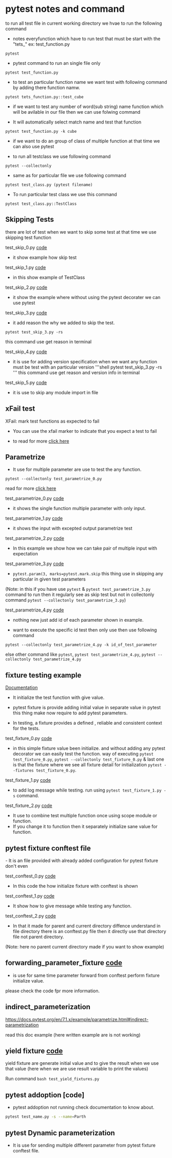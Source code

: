 # pytest notes and command

to run all test file in current working directory we hvae to run the following command

-    notes everyfunction which have to run test that must be start with the "tets_" ex: test_function.py

```shell
pytest
```

- pytest command to run an single file only

```shell
pytest test_function.py
```

- to test an particular function name we want test with following command by adding there function namw.

```shell
pytest tets_function.py::test_cube
```

- if we want to test any number of word(sub string) name function which will be avilable in our file then we can use folwing command

- It will automatically select match name and test that function
```shell
pytest test_function.py -k cube
```


<!-- Now Test classes journey -->

- if we want to do an group of class of multiple function at that time we can also use pytest

- to run all testclass we use following command
```
pytest --collectonly
```

- same as for particular file we use following command
```shell
pytest test_class.py (pytest filename)
```

- To run particular test class we use this command
```shell
pytest test_class.py::TestClass
```






<h2>Skipping Tests</h2>

there are lot of test when we want to skip some test at that time we use skipping test function

test_skip_0.py  [code](pytest_skip/test_skip_0.py)
- it show example how skip test

test_skip_1.py  [code](pytest_skip/test_skip_1.py)
- in this show example of TestClass 

test_skip_2.py  [code](pytest_skip/test_skip_2.py)
- it show the example where without using the pytest decorater we can use pytest

test_skip_3.py  [code](pytest_skip/test_skip_3.py)
- it add reason the why we added to skip the test.

```shell
pytest test_skip_3.py -rs
```
this command use get reason in terminal

test_skip_4.py  [code](pytest_skip/test_skip_4.py)
- it is use for adding version specification when we want any function must be test with an particular version 
'''shell
pytest test_skip_3.py -rs
'''
this command use get reason and version info in terminal

test_skip_5.py [code](pytest_skip/test_skip_5.py)
- it is use to skip any module import in file

<h2>xFail test</h2>

XFail: mark test functions as expected to fail

- You can use the xfail marker to indicate that you expect a test to fail

- to read for more [click here](https://docs.pytest.org/en/stable/how-to/skipping.html#)


<h2>Parametrize</h2> 

-   It use for multiple parameter are use to test the any function.

```shell
pytest --collectonly test_parametrize_0.py
```
read for more [click here](https://docs.pytest.org/en/6.2.x/parametrize.html)


test_parametrize_0.py [code](parametrize/test_parametrize_0.py)
- it shows the single function multiple parameter with only input.

test_parametrize_1.py   [code](parametrize/test_parametrize_1.py)

- it shows the input with excepted output parametrize test


test_parametrize_2.py   [code](parametrize/test_parametrize_2.py)

- In this example we show how we can take pair of multiple input with expectation 

test_parametrize_3.py   [code](parametrize/test_parametrize_3.py)
-   ``` pytest.param(3, marks=pytest.mark.skip ```
    this thing use in skipping any particular in given test parameters

(Note: in this if you have use ```pytest``` & ```pytest test_parametrize_3.py``` command to run then it regularly see as skip test but not in collectonly command ```pytest --collectonly test_parametrize_3.py```)


test_parametrize_4.py   [code](parametrize/test_parametrize_4.py)

-  nothing new just add id of each parameter shown in example. 

-   want to execute the specific id test then only use then use following command
```
pytest --collectonly test_parametrize_4.py -k id_of_test_parameter
```
else 
other command like
```pytest```, ```pytest test_parametrize_4.py```, ```pytest --collectonly test_parametrize_4.py```

<h2>fixture testing example</h2>

[Documentation](https://docs.pytest.org/en/4.6.x/fixture.html#:~:text=fixtures%20have%20explicit%20names%20and%20are%20activated%20by%20declaring)

- It initialize the test function with give value.
- pytest fixture is provide adding initial value in separate value in pytest this thing make now require to add pytest parameters.

- In testing, a fixture provides a defined , reliable and consistent context for the tests.

test_fixture_0.py [code](fixtures/test_fixture_0.py)

- in this simple fixture value been initialize. and without adding any pytest decorator we can easily test the function.
way of executing ```pytest test_fixture_0.py```, ```pytest --collectonly test_fixture_0.py``` & last one is that the fixture where we see all fixture detail for initialization
```pytest --fixtures test_fixture_0.py```.

test_fixture_1.py [code](fixtures/test_fixture_1.py)

- to add log message while testing. run using ```pytest test_fixture_1.py -s``` command.


test_fixture_2.py [code](fixtures/test_fixture_2.py)
- It use to combine test multiple function once using scope module or function.
- If you change it to function then it separately initialize sane value for function.


<h2>pytest fixture conftest file</h2>
- It is an file provided with already added configuration for pytest fixture don't even 

test_conftest_0.py [code](conftest/test_conftest_0.py)

- In this code the how initialize fixture with conftest is shown

test_conftest_1.py [code](conftest/test_conftest_1.py)

- It show how to give message while testing any function.

test_conftest_2.py [code](conftest/test_conftest_2.py)
- In that it made for parent and current directory diffence understand in file directory there is an conftest.py file then it directly use that directory file not parent directory.

(Note: here no parent current directory made if you want to show example)


## forwarding_parameter_fixture [code](forwarding_parameter_fixture/test_param_forwarding_fixtures_0.py)

- is use for same time parameter forward from conftest perform fixture initialize value.

please check the code fpr more information.

## indirect_parameterization

https://docs.pytest.org/en/7.1.x/example/parametrize.html#indirect-parametrization

read this doc example (here written example are is not working)


## yield fixture [code](Yield_fixtures/test_yield_fixtures.py)

yield fixture are generate initial value and to give the result when we use that value (here when we are use result variable to print the values)

Run command 
```bash test_yield_fixtures.py ```


## pytest addoption [code]

- pytest addoption not running check documentation to know about.

```bash 
pytest test_name.py -s --name=Parth 
```

## pytest Dynamic parameterization

- It is use for sending multiple different parameter from pytest fixture conftest file.

